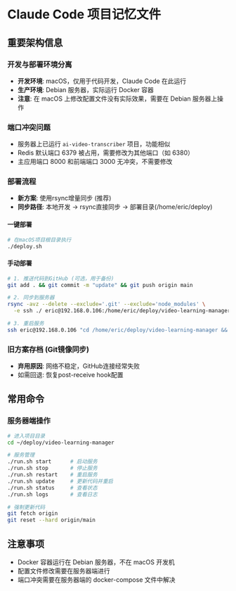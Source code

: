 # Claude Code 项目记忆文件

## 重要架构信息

### 开发与部署环境分离
- **开发环境**: macOS，仅用于代码开发，Claude Code 在此运行
- **生产环境**: Debian 服务器，实际运行 Docker 容器
- **注意**: 在 macOS 上修改配置文件没有实际效果，需要在 Debian 服务器上操作

### 端口冲突问题
- 服务器上已运行 `ai-video-transcriber` 项目，功能相似
- Redis 默认端口 6379 被占用，需要修改为其他端口（如 6380）
- 主应用端口 8000 和前端端口 3000 无冲突，不需要修改

### 部署流程
- **新方案**: 使用rsync增量同步 (推荐)
- **同步路径**: 本地开发 → rsync直接同步 → 部署目录(/home/eric/deploy)

#### 一键部署
```bash
# 在macOS项目根目录执行
./deploy.sh
```

#### 手动部署
```bash
# 1. 推送代码到GitHub (可选，用于备份)
git add . && git commit -m "update" && git push origin main

# 2. 同步到服务器
rsync -avz --delete --exclude='.git' --exclude='node_modules' \
  -e ssh ./ eric@192.168.0.106:/home/eric/deploy/video-learning-manager/

# 3. 重启服务
ssh eric@192.168.0.106 "cd /home/eric/deploy/video-learning-manager && ./run.sh restart"
```

### 旧方案存档 (Git镜像同步)
- **弃用原因**: 网络不稳定，GitHub连接经常失败
- 如需回退: 恢复post-receive hook配置

## 常用命令

### 服务器端操作
```bash
# 进入项目目录
cd ~/deploy/video-learning-manager

# 服务管理
./run.sh start      # 启动服务
./run.sh stop       # 停止服务  
./run.sh restart    # 重启服务
./run.sh update     # 更新代码并重启
./run.sh status     # 查看状态
./run.sh logs       # 查看日志

# 强制更新代码
git fetch origin
git reset --hard origin/main
```

## 注意事项
- Docker 容器运行在 Debian 服务器，不在 macOS 开发机
- 配置文件修改需要在服务器端进行
- 端口冲突需要在服务器端的 docker-compose 文件中解决